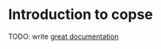 # Introduction to copse

TODO: write [great documentation](http://jacobian.org/writing/what-to-write/)
